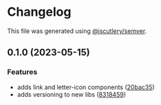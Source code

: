 # Changelog

This file was generated using [@jscutlery/semver](https://github.com/jscutlery/semver).

## 0.1.0 (2023-05-15)


### Features

* adds link and letter-icon components ([20bac35](https://github.com/clayton-duarte/amalg/commit/20bac3534f5addb9a704ace4b92c5345f330f0ad))
* adds versioning to new libs ([8318459](https://github.com/clayton-duarte/amalg/commit/831845994399686562b5c5f8e76448efda878424))
